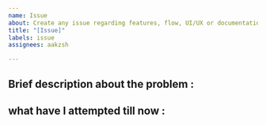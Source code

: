 ```yaml
---
name: Issue
about: Create any issue regarding features, flow, UI/UX or documentation
title: "[Issue]"
labels: issue
assignees: aakzsh

---
```


## Brief description about the problem :

<!--- add your description here -->

## what have I attempted till now :

<!--- add your description here -->
